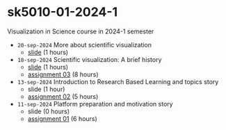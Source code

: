 # sk5010-01-2024-1
Visualization in Science course in 2024-1 semester

+ `20-sep-2024` More about scientific visualization
  - [slide](https://osf.io/9ukby) (1 hours)
+ `18-sep-2024` Scientific visualization: A brief history
  - [slide](https://osf.io/q2n58) (1 hours)
  - [assignment 03](../../issues/3) (8 hours)
+ `13-sep-2024` Introduction to Research Based Learning and topics story
  - slide (1 hour)
  - [assignment 02](../../issues/2) (5 hours)
+ `11-sep-2024` Platform preparation and motivation story
  - slide (0 hours)
  - [assignment 01](../../issues/1) (6 hours)
